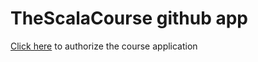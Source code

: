 # TheScalaCourse github app

[Click here](https://github.com/login/oauth/authorize?scope=user:email&client_id=9eb853c68e2e3a7e7cd2) to authorize the course application



